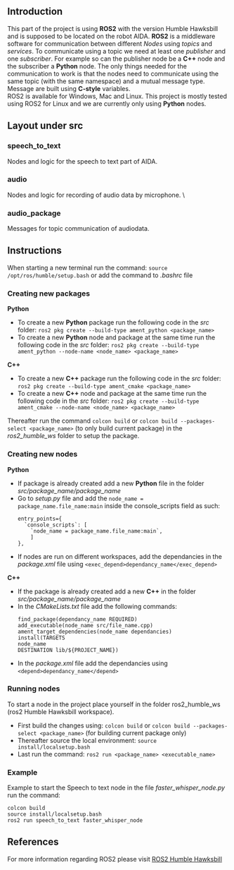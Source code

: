 ## Introduction
This part of the project is using **ROS2** with the version Humble Hawksbill and is supposed to be located on the robot AIDA.
**ROS2** is a middleware software for communication between different *Nodes* using *topics* and *services*.
To communicate using a topic we need at least one *publisher* and one *subscriber*. For example so can the publisher node be
a **C++** node and the subscriber a **Python** node. The only things needed for the communication to work is that the nodes need to communicate 
using the same topic (with the same namespace) and a mutual message type. Message are built using **C-style** variables.  
ROS2 is available for Windows, Mac and Linux. This project is mostly tested using ROS2 for Linux and we are currently only using **Python** nodes.

## Layout under src  
### speech_to_text  
Nodes and logic for the speech to text part of AIDA.  
### audio  
Nodes and logic for recording of audio data by microphone.  \
### audio_package
Messages for topic communication of audiodata.


## Instructions
When starting a new terminal run the command:
`source /opt/ros/humble/setup.bash` or add the command to *.bashrc* file  
### Creating new packages
**Python**
- To create a new **Python** package run the following code in the *src* folder:
  `ros2 pkg create --build-type ament_python <package_name>`
- To create a new **Python** node and package at the same time run the following code in the *src* folder:
  `ros2 pkg create --build-type ament_python --node-name <node_name> <package_name>`

**C++**
- To create a new **C++** package run the following code in the *src* folder: 
  `ros2 pkg create --build-type ament_cmake <package_name>`
- To create a new **C++** node and package at the same time run the following code in the *src* folder:
  `ros2 pkg create --build-type ament_cmake --node-name <node_name> <package_name>`  

Thereafter run the command `colcon build` or `colcon build --packages-select <package_name>` (to only build current package) in the *ros2_humble_ws* folder to setup the package.  

### Creating new nodes
**Python**  
- If package is already created add a new **Python** file in the folder *src/package_name/package_name*
- Go to *setup.py* file and add the `node_name = package_name.file_name:main` inside the console_scripts field as such:
  ```
  entry_points={
    `console_scripts`: [
      `node_name = package_name.file_name:main`,
      ]
  },
  ```
- If nodes are run on different workspaces, add the dependancies in the *package.xml* file using `<exec_depend>dependancy_name</exec_depend>`  

**C++**  
- If the package is already created add a new **C++** in the folder *src/package_name/package_name*
- In the *CMakeLists.txt* file add the following commands:
  ```
  find_package(dependancy_name REQUIRED)
  add_executable(node_name src/file_name.cpp)
  ament_target_dependencies(node_name dependancies)
  install(TARGETS
  node_name
  DESTINATION lib/${PROJECT_NAME})
  ```
- In the *package.xml* file add the dependancies using `<depend>dependancy_name</depend>`  

### Running nodes
To start a node in the project place yourself in the folder ros2_humble_ws (ros2 Humble Hawksbill workspace).  
- First build the changes using: `colcon build` or `colcon build --packages-select <package_name>` (for building current package only)  
- Thereafter source the local environment: `source install/localsetup.bash`  
- Last run the command: `ros2 run <package_name> <executable_name>`  

### Example
Example to start the Speech to text node in the file *faster_whisper_node.py* run the command:
```
colcon build
source install/localsetup.bash  
ros2 run speech_to_text faster_whisper_node
```

## References
For more information regarding ROS2 please visit [ROS2 Humble Hawksbill](https://docs.ros.org/en/humble/index.html)
